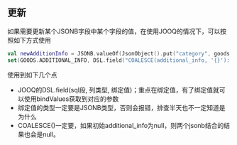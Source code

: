 ## 更新

如果需要更新某个JSONB字段中某个字段的值，在使用JOOQ的情况下，可以按照如下方式使用
```kotlin
val newAdditionInfo = JSONB.valueOf(JsonObject().put("category", goods.getString("category")).encode())
set(GOODS.ADDITIONAL_INFO, DSL.field("COALESCE(additional_info, '{}')::jsonb || (?)::jsonb", JSONB::class.java, newAdditionInfo))
```
使用到如下几个点
- JOOQ的DSL.field(sql段, 列类型, 绑定值)；重点在绑定值，有了绑定值就可以使用bindValues获取到对应的参数
- 绑定值的类型一定要是JSONB类型，否则会报错，排查半天也不一定知道是为什么
- COALESCE()一定要，如果初始additional_info为null，则两个jsonb结合的结果也会是null。

